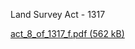Land Survey Act - 1317

[act\_8\_of\_1317\_f.pdf (562 kB)](../files/99ce9059-795a-4ca5-b8e1-5265df3e73df.pdf)